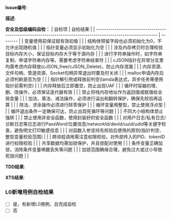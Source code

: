 **Issue编号**:

**描述**:

**安全及低级编码自检：**
| 自检项                                                                                                       | 自检结果 |
| ------------------------------------------------------------------------------------------------------------ | -------- |
| 变量使用前保证赋有效初值                                                                                       |          |
| 结构体预留字段也必须初始化为0，不允许出现随机值                                                                  |          |
| 指针变量必须显示初始化为空                                                                                     |          |
| 涉及内存拷贝时合理校验目标内存大小，保证目标内存大于等于源内存                                                     |          |
| 进行字符串操作时，如字符串复制、申请字符串内存等，需要考虑字符串结束符                                              |          |
| cJSON指针在异常分支里均需考虑内存释放(cJSON_free/cJSON_Delete)，防止内存泄漏                                      |          |
| 内存资源、文件句柄、管道资源、Socket句柄异常退出时要及时关闭                                                       |          |
| malloc申请内存后必须判断是否为空                                                                                |          |
| 指针解引用或释放前判空(lamda表达式，异步任务等使用指针前需判空)                                                    |          |
| 内存释放后立即置空，防止出现UAF                                                                                  |          |
| 循环时容器的增、删、改操作，必须保证迭代器有效                                                                    |          |
| 禁止将栈内存地址作为返回值或赋值给全局变量                                                                        |          |
| 加法、乘法、减法操作，必须进行溢出和翻转保护，确保先校验再运算                                                      |          |
| 除法、求余操作必须进行除零保护                                                                                   |          |
| 循环变量用整型，禁止使用浮点型                                                                                   |          |
| 循环退出条件一定确保可达，防止出现死循环等问题                                                                     |          |
| 不同大小结构体禁止强转                                                                                           |          |
| 禁止使用非安全函数，使用封装好的安全函数                                                                           |          |
| 对用户日志/私有日志/诊断日志等日志进行PassWord/位置信息/networkId/devId/uuid/udid等关键字检查，避免明文打印敏感信息   |          |
| 对函数入参坚持先校验后使用的原则(指针判空、整型变量校验范围)                                                        |          |
| 跨进程调用需注意权限校验，对外部传入的PID、tokenID进行权限校验                                                      |          |
| 共享数据均需加锁保护，并且锁配对使用                                                                              |          |
| 条件变量正确加锁，消除条件变量唤醒丢失等问题                                                                       |          |
| 加锁范围确保合理，避免过大或过小导致死锁问题                                                                       |          |

**TDD结果**:

**XTS结果**:

### L0新增用例自检结果
- [ ] 是，有新增L0用例，且完成自检
- [ ] 否
